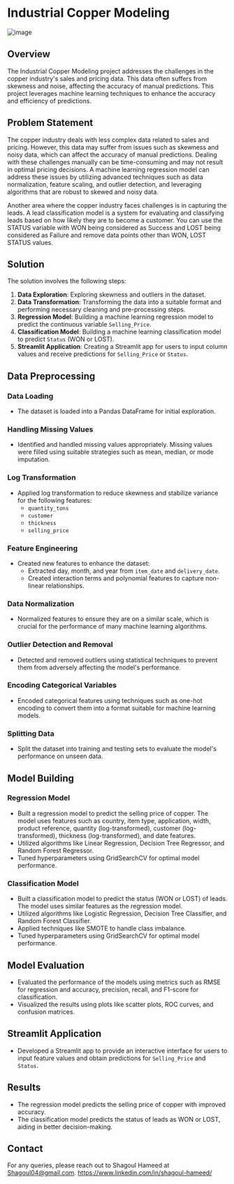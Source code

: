 # Industrial Copper Modeling  
![image](https://github.com/user-attachments/assets/e1ca563e-0031-4901-884e-4537107bf6ab)
## Overview
The Industrial Copper Modeling project addresses the challenges in the copper industry's sales and pricing data. This data often suffers from skewness and noise, affecting the accuracy of manual predictions. This project leverages machine learning techniques to enhance the accuracy and efficiency of predictions.

## Problem Statement
The copper industry deals with less complex data related to sales and pricing. However, this data may suffer from issues such as skewness and noisy data, which can affect the accuracy of manual predictions. Dealing with these challenges manually can be time-consuming and may not result in optimal pricing decisions. A machine learning regression model can address these issues by utilizing advanced techniques such as data normalization, feature scaling, and outlier detection, and leveraging algorithms that are robust to skewed and noisy data.

Another area where the copper industry faces challenges is in capturing the leads. A lead classification model is a system for evaluating and classifying leads based on how likely they are to become a customer. You can use the STATUS variable with WON being considered as Success and LOST being considered as Failure and remove data points other than WON, LOST STATUS values.

## Solution
The solution involves the following steps:
1. **Data Exploration**: Exploring skewness and outliers in the dataset.
2. **Data Transformation**: Transforming the data into a suitable format and performing necessary cleaning and pre-processing steps.
3. **Regression Model**: Building a machine learning regression model to predict the continuous variable `Selling_Price`.
4. **Classification Model**: Building a machine learning classification model to predict `Status` (WON or LOST).
5. **Streamlit Application**: Creating a Streamlit app for users to input column values and receive predictions for `Selling_Price` or `Status`.

## Data Preprocessing
### Data Loading
- The dataset is loaded into a Pandas DataFrame for initial exploration.

### Handling Missing Values
- Identified and handled missing values appropriately. Missing values were filled using suitable strategies such as mean, median, or mode imputation.

### Log Transformation
- Applied log transformation to reduce skewness and stabilize variance for the following features:
  - `quantity_tons`
  - `customer`
  - `thickness`
  - `selling_price`

### Feature Engineering
- Created new features to enhance the dataset:
  - Extracted day, month, and year from `item_date` and `delivery_date`.
  - Created interaction terms and polynomial features to capture non-linear relationships.

### Data Normalization
- Normalized features to ensure they are on a similar scale, which is crucial for the performance of many machine learning algorithms.

### Outlier Detection and Removal
- Detected and removed outliers using statistical techniques to prevent them from adversely affecting the model's performance.

### Encoding Categorical Variables
- Encoded categorical features using techniques such as one-hot encoding to convert them into a format suitable for machine learning models.

### Splitting Data
- Split the dataset into training and testing sets to evaluate the model's performance on unseen data.

## Model Building
### Regression Model
- Built a regression model to predict the selling price of copper. The model uses features such as country, item type, application, width, product reference, quantity (log-transformed), customer (log-transformed), thickness (log-transformed), and date features.
- Utilized algorithms like Linear Regression, Decision Tree Regressor, and Random Forest Regressor.
- Tuned hyperparameters using GridSearchCV for optimal model performance.

### Classification Model
- Built a classification model to predict the status (WON or LOST) of leads. The model uses similar features as the regression model.
- Utilized algorithms like Logistic Regression, Decision Tree Classifier, and Random Forest Classifier.
- Applied techniques like SMOTE to handle class imbalance.
- Tuned hyperparameters using GridSearchCV for optimal model performance.

## Model Evaluation
- Evaluated the performance of the models using metrics such as RMSE for regression and accuracy, precision, recall, and F1-score for classification.
- Visualized the results using plots like scatter plots, ROC curves, and confusion matrices.

## Streamlit Application
- Developed a Streamlit app to provide an interactive interface for users to input feature values and obtain predictions for `Selling_Price` and `Status`.


## Results
- The regression model predicts the selling price of copper with improved accuracy.
- The classification model predicts the status of leads as WON or LOST, aiding in better decision-making.

## Contact
For any queries, please reach out to Shagoul Hameed at Shagoul04@gmail.com. 
https://www.linkedin.com/in/shagoul-hameed/

